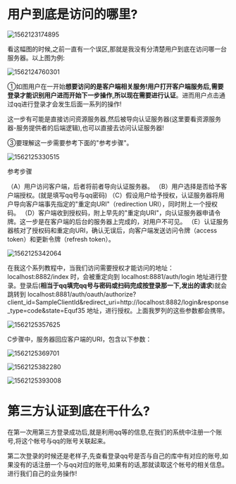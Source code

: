 # 用户到底是访问的哪里?

![1562123174895](assets/1562123174895.png)

看这幅图的时候,之前一直有一个误区,那就是我没有分清楚用户到底在访问哪一台服务器。以上图为例:

![1562124760301](assets/1562124760301.png)

①如图用户在一开始**想要访问的是客户端相关服务!**用户打开客户端服务后,需要登录才能识别用户进而开始下一步操作,所以**现在需要进行认证**。进而用户点击通过qq进行登录才会发生后面一系列的操作!

这一步有可能是直接访问资源服务器,然后被导向认证服务器(这里要看资源服务器-服务提供者的后端逻辑),也可以直接去访问认证服务器!

③要理解这一步需要参考下面的"参考步骤"。

![1562125330515](assets/1562125330515.png)

参考步骤

（A）用户访问客户端，后者将前者导向认证服务器。
（B）用户选择是否给予客户端授权。(就是填写qq号与qq密码)
（C）假设用户给予授权，认证服务器将用户导向客户端事先指定的"重定向URI"（redirection URI），同时附上一个授权码。
（D）客户端收到授权码，附上早先的"重定向URI"，向认证服务器申请令牌。这一步是在客户端的后台的服务器上完成的，对用户不可见。
（E）认证服务器核对了授权码和重定向URI，确认无误后，向客户端发送访问令牌（access token）和更新令牌（refresh token）。

![1562125342064](assets/1562125342064.png)

在我这个系列教程中，当我们访问需要授权才能访问的地址：localhost:8882/index 时，会被重定向到 localhost:8881/auth/login 地址进行登录。登录后(**相当于qq填完qq号与密码或扫码完成按登录那一下,发出的请求**)就会跳转到 localhost:8881/auth/oauth/authorize?client_id=SampleClientId&redirect_uri=http://localhost:8882/login&response_type=code&state=Equf35 地址，进行授权。上面我罗列的这些参数都会携带。

![1562125357625](assets/1562125357625.png)

C步骤中，服务器回应客户端的URI，包含以下参数：

![1562125369701](assets/1562125369701.png)

![1562125382280](assets/1562125382280.png)

![1562125393008](assets/1562125393008.png)

# 第三方认证到底在干什么?

在第一次用第三方登录成功后,就是利用qq等的信息,在我们的系统中注册一个账号,将这个帐号与qq的账号关联起来。

第二次登录的时候还是老样子,先查看登录qq号是否与自己的库中有对应的账号,如果没有的话注册一个与qq对应的账号,如果有的话,那就读取这个帐号的相关信息。进行我们自己的业务操作!